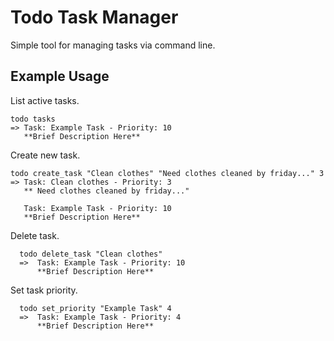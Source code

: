Todo Task Manager
====

Simple tool for managing tasks via command line.

## Example Usage ##

List active tasks.

    todo tasks 
    => Task: Example Task - Priority: 10
       **Brief Description Here**

Create new task.

    todo create_task "Clean clothes" "Need clothes cleaned by friday..." 3
    => Task: Clean clothes - Priority: 3 
       ** Need clothes cleaned by friday..."
       
       Task: Example Task - Priority: 10
       **Brief Description Here**

Delete task.

      todo delete_task "Clean clothes"
      =>  Task: Example Task - Priority: 10
          **Brief Description Here**

Set task priority.

      todo set_priority "Example Task" 4
      =>  Task: Example Task - Priority: 4
          **Brief Description Here**

